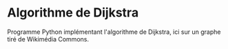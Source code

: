 # Algorithme de Dijkstra

Programme Python implémentant l'algorithme de Dijkstra, ici sur un graphe tiré de Wikimédia Commons.

